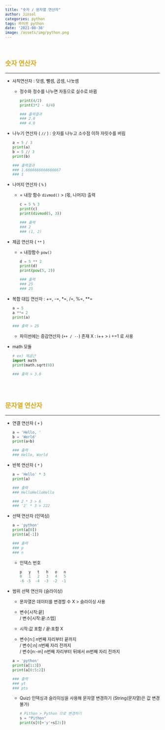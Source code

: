 ```yaml
---
title: "숫자 / 문자열 연산자"
author: Jinsol
categories: python
tags: 파이썬 python
date: '2021-08-30'
image: /assets/img/python.png
---
```


<br>

## <span style="color:#dba91f">숫자 연산자</span>
<hr>

- 사칙연산자 : 덧셈, 뺄셈, 곱셈, 나눗셈

    - 정수와 정수를 나누면 자동으로 실수로 바뀜

        ```python
        print(4/2)
        print(3*2 - 8/4)

        ### 출력결과
        ### 2.0
        ### 4.0
        ```

- 나누기 연산자 ( `//` ) : 숫자를 나누고 소수점 이하 자릿수를 버림

    ```python
    a = 5 / 3
    print(a)
    b = 5 // 3
    print(b)

    ### 출력결과
    ### 1.6666666666666667
    ### 1
    ```

- 나머지 연산자 ( `%` )

    - = 내장 함수 `divmod()` > (몫, 나머지) 출력

        ```python
        c = 5 % 3
        print(c)
        print(divmod(5, 3))

        ### 출력
        ### 2
        ### (1, 2)
        ```

- 제곱 연산자 ( `**` )

    - = 내장함수 `pow()`

        ```python
        d = 5 ** 2
        print(d)
        print(pow(5, 2))

        ### 출력
        ### 25
        ### 25
        ```

- 복합 대입 연산자 : +=, -=, *=, /=, %=, **=

    ```python
    a = 5
    a **= 2
    print(a)

    ### 출력 > 25
    ```

    - 파이썬에는 증감연산자 (` ++ / -- `) 존재 X : i++ > i +=1 로 사용

- math 모듈

    ```python
    # ex) 제곱근
    import math
    print(math.sqrt(9))

    ### 출력 > 3.0
    ```

<br><br>

## <span style="color:#dba91f">문자열 연산자</span>
<hr>

- 연결 연산자 ( `+` )

    ```python
    a = 'Hello, '
    b = 'World'
    print(a+b)

    ### 출력
    ### Hello, World
    ```

- 반복 연산자 ( `*` )

    ```python
    a = 'Hello' * 3
    print(a)

    ### 출력
    ### HelloHelloHello

    ### 2 * 3 > 6
    ### '2' * 3 > 222
    ```

- 선택 연산자 (인덱싱)

    ```python
    a = 'python'
    print(a[0])
    print(a[-1])

    ### 출력
    ### p
    ### n
    ```

    - 인덱스 번호 

        ```python
        p   y   t   h   o   n
        0   1   2   3   4   5
        -6 -5  -4  -3  -2  -1
        ```

- 범위 선택 연산자 (슬라이싱)

    - 문자열은 데이터를 변경할 수 X > 슬라이싱 사용

    -  변수[시작:끝] <br>
    / 변수[시작:끝:스텝]

    - 시작:값 포함 / 끝:포함 X

    - 변수[n:] n번째 자리부터 끝까지 <br>
    / 변수[:n] n번째 자리 전까지 <br>
    / 변수[n:-m] n번째 자리부터 뒤에서 m번째 자리 전까지
    

    ```python
    a = 'python'
    print(a[1:3])
    print(a[0:5:2])

    ### 출력
    ### yt
    ### pto
    ```

    - Quiz) 인덱싱과 슬라이싱을 사용해 문자열 변경하기 (String(문자열)은 값 변경 불가)

        ```python
        # Pithon > Python 으로 변경하기
        s = "Pithon"
        print(s[0]+'y'+s[2:]) 
        ```